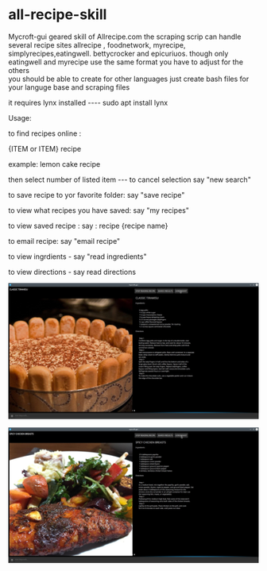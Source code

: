 # all-recipe-skill

Mycroft-gui geared skill of Allrecipe.com    the scraping scrip can handle several  recipe sites allrecipe , foodnetwork, myrecipe, simplyrecipes,eatingwell. bettycrocker and epicuriuos.   though only eatingwell and myrecipe  use the same format you have to adjust for the others  
 you should be able to create for other languages just create  bash files for your  languge base  and scraping files 
 
  it requires lynx installed ----  sudo apt install lynx 
  
Usage:


to find recipes online :

 {ITEM or ITEM} recipe
 
 example:  lemon cake recipe
 
 then select number of listed item  ---
     to cancel selection say "new search"
     
to save recipe to yor favorite folder:
     say  "save recipe"
     
to view what recipes you have saved:
      say "my recipes"
      
to view  saved recipe :
       say : recipe {recipe name}
       
to email recipe:
       say "email recipe"

to view ingrdients - say "read ingredients"

to view directions - say read directions

![alt text](https://github.com/krywenko/all-recipe-skill/blob/main/CLASSIC_TIRAMISU_.jpg)

![alt text](https://github.com/krywenko/all-recipe-skill/blob/main/SPICY_CHICKEN_BREASTS_.jpg)

